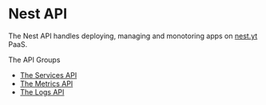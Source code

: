 # Nest API
The Nest API handles deploying, managing and monotoring apps on [nest.yt](https://nest.yt) PaaS.

The API Groups

* [The Services API](https://github.com/inkton/nest.api/wiki/The-Services)
* [The Metrics API](https://github.com/inkton/nest.api/wiki/The-Metrics)
* [The Logs API](https://github.com/inkton/nest.api/wiki/The-Logs)
